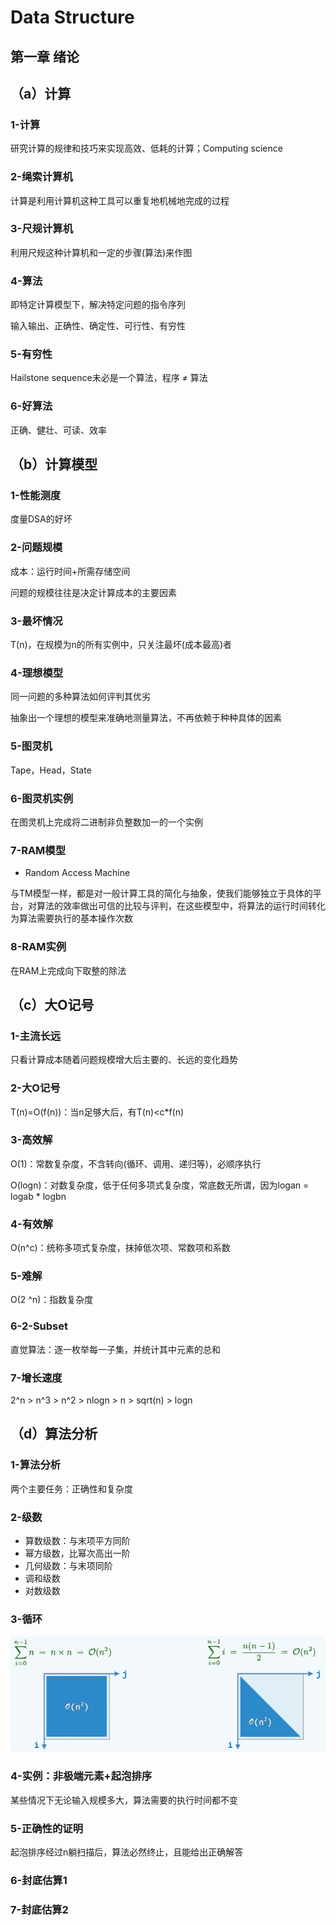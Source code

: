 # Data Structure

## 第一章 绪论

## （a）计算

### 1-计算

研究计算的规律和技巧来实现高效、低耗的计算；Computing science

### 2-绳索计算机

计算是利用计算机这种工具可以重复地机械地完成的过程

### 3-尺规计算机

利用尺规这种计算机和一定的步骤(算法)来作图

### 4-算法

即特定计算模型下，解决特定问题的指令序列

输入输出、正确性、确定性、可行性、有穷性

### 5-有穷性

Hailstone sequence未必是一个算法，程序 ≠ 算法

### 6-好算法

正确、健壮、可读、效率

## （b）计算模型

### 1-性能测度

度量DSA的好坏

### 2-问题规模

成本：运行时间+所需存储空间

问题的规模往往是决定计算成本的主要因素

### 3-最坏情况

T(n)，在规模为n的所有实例中，只关注最坏(成本最高)者

### 4-理想模型

同一问题的多种算法如何评判其优劣

抽象出一个理想的模型来准确地测量算法，不再依赖于种种具体的因素

### 5-图灵机

Tape，Head，State

### 6-图灵机实例

在图灵机上完成将二进制非负整数加一的一个实例

### 7-RAM模型

- Random Access Machine

与TM模型一样，都是对一般计算工具的简化与抽象，使我们能够独立于具体的平台，对算法的效率做出可信的比较与评判，在这些模型中，将算法的运行时间转化为算法需要执行的基本操作次数

### 8-RAM实例

在RAM上完成向下取整的除法

## （c）大O记号

### 1-主流长远

只看计算成本随着问题规模增大后主要的、长远的变化趋势

### 2-大O记号

T(n)=O(f(n))：当n足够大后，有T(n)<c*f(n)

### 3-高效解

O(1)：常数复杂度，不含转向(循环、调用、递归等)，必顺序执行

O(logn)：对数复杂度，低于任何多项式复杂度，常底数无所谓，因为logan = logab * logbn

### 4-有效解

O(n^c)：统称多项式复杂度，抹掉低次项、常数项和系数

### 5-难解

O(2 ^n)：指数复杂度

### 6-2-Subset

直觉算法：逐一枚举每一子集，并统计其中元素的总和

### 7-增长速度

2^n > n^3 > n^2 > nlogn > n > sqrt(n) > logn

## （d）算法分析

### 1-算法分析

两个主要任务：正确性和复杂度

### 2-级数

- 算数级数：与末项平方同阶
- 幂方级数，比幂次高出一阶
- 几何级数：与末项同阶
- 调和级数
- 对数级数

### 3-循环

![image-20210202101339349](../img/image-20210202101339349.png)

### 4-实例：非极端元素+起泡排序

某些情况下无论输入规模多大，算法需要的执行时间都不变

### 5-正确性的证明

起泡排序经过n躺扫描后，算法必然终止，且能给出正确解答

### 6-封底估算1

### 7-封底估算2







